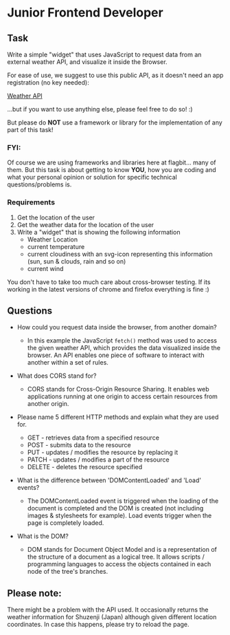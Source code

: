 # Junior Frontend Developer

## Task

Write a simple "widget" that uses JavaScript to request data from an external
weather API, and visualize it inside the Browser.

For ease of use, we suggest to use this public API, as it doesn't need an app
registration (no key needed):

[Weather API](https://fcc-weather-api.glitch.me/)

...but if you want to use anything else, please feel free to do so! :)

But please do **NOT** use a framework or library for the implementation of any
part of this task!

### FYI:

Of course we are using frameworks and libraries here at flagbit... many of them.
But this task is about getting to know **YOU**, how you are coding and what your
personal opinion or solution for specific technical questions/problems is.

### Requirements

1. Get the location of the user
2. Get the weather data for the location of the user
3. Write a "widget" that is showing the following information
   - Weather Location
   - current temperature
   - current cloudiness with an svg-icon representing this information (sun, sun & clouds, rain and so on)
   - current wind

You don't have to take too much care about cross-browser testing. If its working in
the latest versions of chrome and firefox everything is fine :)

## Questions

- How could you request data inside the browser, from another domain?

  - In this example the JavaScript `fetch()` method was used to access the given weather API, which provides the data visualized inside the browser. An API enables one piece of software to interact with another within a set of rules.

- What does CORS stand for?

  - CORS stands for Cross-Origin Resource Sharing. It enables web applications running at one origin to access certain resources from another origin.

- Please name 5 different HTTP methods and explain what they are used for.

  - GET - retrieves data from a specified resource
  - POST - submits data to the resource
  - PUT - updates / modifies the resource by replacing it
  - PATCH - updates / modifies a part of the resource
  - DELETE - deletes the resource specified

- What is the difference between 'DOMContentLoaded' and 'Load' events?

  - The DOMContentLoaded event is triggered when the loading of the document is completed and the DOM is created (not including images & stylesheets for example). Load events trigger when the page is completely loaded.

- What is the DOM?
  - DOM stands for Document Object Model and is a representation of the structure of a document as a logical tree. It allows scripts / programming languages to access the objects contained in each node of the tree's branches.

## Please note:

There might be a problem with the API used. It occasionally returns the weather information for Shuzenji (Japan) although given different location coordinates. In case this happens, please try to reload the page.
